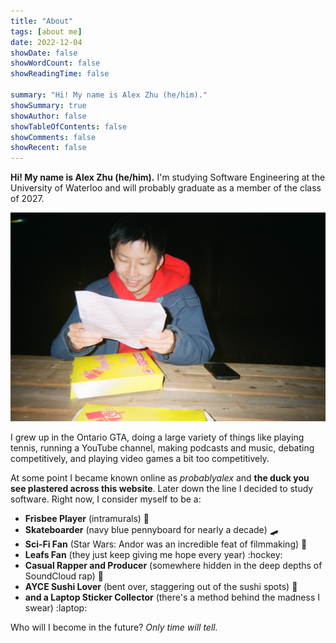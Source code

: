 ```yaml
---
title: "About"
tags: [about me]
date: 2022-12-04
showDate: false
showWordCount: false
showReadingTime: false

summary: "Hi! My name is Alex Zhu (he/him)."
showSummary: true
showAuthor: false
showTableOfContents: false
showComments: false
showRecent: false
---
```

**Hi! My name is Alex Zhu (he/him).** I'm studying Software Engineering at the University of Waterloo and will probably graduate as a member of the class of 2027.

![Polaroid picture of Alex Zhu reading something outside of Waterloo Campus Pizza.](pizza.jpg "Waterloo Campus Pizza, 2022")

I grew up in the Ontario GTA, doing a large variety of things like playing tennis, running a YouTube channel, making podcasts and music, debating competitively, and playing video games a bit too competitively.

At some point I became known online as *probablyalex* and **the duck you see plastered across this website**. Later down the line I decided to study software. Right now, I consider myself to be a:
- **Frisbee Player** (intramurals) :flying_disc:
- **Skateboarder** (navy blue pennyboard for nearly a decade) :skateboard:
- **Sci-Fi Fan** (Star Wars: Andor was an incredible feat of filmmaking) 🌌
- **Leafs Fan** (they just keep giving me hope every year) :hockey:
- **Casual Rapper and Producer** (somewhere hidden in the deep depths of SoundCloud rap) :microphone:
- **AYCE Sushi Lover** (bent over, staggering out of the sushi spots) :sushi:
- **and a Laptop Sticker Collector** (there's a method behind the madness I swear) :laptop:

Who will I become in the future? *Only time will tell.*